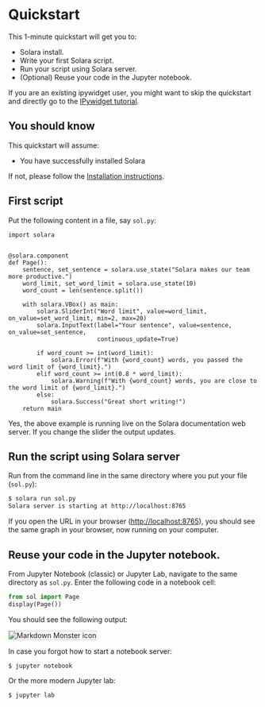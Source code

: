 # Quickstart

This 1-minute quickstart will get you to:

   * Solara install.
   * Write your first Solara script.
   * Run your script using Solara server.
   * (Optional) Reuse your code in the Jupyter notebook.

If you are an existing ipywidget user, you might want to skip the quickstart and directly go to the [IPywidget tutorial](/docs/tutorial/ipywidgets).

## You should know

This quickstart will assume:

  * You have successfully installed Solara

If not, please follow the [Installation instructions](/docs/installing).


## First script

Put the following content in a file, say `sol.py`:

```solara
import solara


@solara.component
def Page():
    sentence, set_sentence = solara.use_state("Solara makes our team more productive.")
    word_limit, set_word_limit = solara.use_state(10)
    word_count = len(sentence.split())

    with solara.VBox() as main:
        solara.SliderInt("Word limit", value=word_limit, on_value=set_word_limit, min=2, max=20)
        solara.InputText(label="Your sentence", value=sentence, on_value=set_sentence,
                         continuous_update=True)

        if word_count >= int(word_limit):
            solara.Error(f"With {word_count} words, you passed the word limit of {word_limit}.")
        elif word_count >= int(0.8 * word_limit):
            solara.Warning(f"With {word_count} words, you are close to the word limit of {word_limit}.")
        else:
            solara.Success("Great short writing!")
    return main
```

Yes, the above example is running live on the Solara documentation web server. If you change the slider the output updates.

## Run the script using Solara server

Run from the command line in the same directory where you put your file (`sol.py`):

```bash
$ solara run sol.py
Solara server is starting at http://localhost:8765
```

If you open the URL in your browser ([http://localhost:8765](http://localhost:8765)), you should see the same graph in your browser, now running on your computer.

## Reuse your code in the Jupyter notebook.

From Jupyter Notebook (classic) or Jupyter Lab, navigate to the same directory as `sol.py`. Enter the following code in a notebook cell:

```python
from sol import Page
display(Page())
```

You should see the following output:

<img src="/static/public/quickstart-notebook.png" alt="Markdown Monster icon" style="border: 1px solid #ccc;" />

In case you forgot how to start a notebook server:

    $ jupyter notebook

Or the more modern Jupyter lab:

    $ jupyter lab
